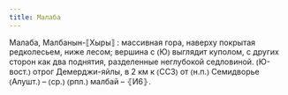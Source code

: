 ```yaml
---
title: Малаба
---
```


Малаба, Малбанын-⟦Хыры⟧
: массивная гора, наверху покрытая редколесьем, ниже лесом; вершина с ⦅Ю⦆ выглядит куполом, с других сторон как два поднятия, разделенные неглубокой седловиной. ⦅Ю-вост.⦆ отрог Демерджи-яйлы, в 2 км к ⦅ССЗ⦆ от ⦅н.п.⦆ Семидворье ⦅Алушт.⦆ – ⦅ср.⦆ ⦅рпл.⦆ малбай – ⦃И6⦄.
